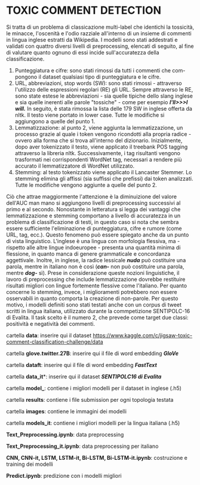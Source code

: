 # TOXIC COMMENT DETECTION

Si tratta di un problema di classicazione multi-label che identichi la tossicità, le minacce, l'oscenità e l'odio
razziale all'interno di un insieme di commenti in lingua inglese estratti da Wikipedia.
I modelli sono stati addestrati e validati con quattro diversi livelli di preprocessing, elencati di seguito, al fine
di valutare quanto ognuno di essi incide sull'accuratezza della classificazione.
1. Punteggiatura e cifre: sono stati rimossi da tutti i commenti che com-
pongono il dataset qualsiasi tipo di punteggiatura e le cifre.
2. URL, abbreviazioni, stop words (SW): sono stati rimossi - attraverso
l'utilizzo delle espressioni regolari (RE) gli URL. Sempre attraverso le
RE, sono state estese le abbreviazioni - sia quelle tipiche dello slang
inglese e sia quelle inerenti alle parole "tossiche" - come per esempio
***I'll>>>I will.*** In seguito, è stata rimossa la lista delle 179 SW in inglese
offerta da nltk. Il testo viene portato in lower case. Tutte le modifiche
si aggiungono a quelle del punto 1.
3. Lemmatizzazione: al punto 2, viene aggiunta la lemmatizzazione, un
processo grazie al quale i token vengono ricondotti alla propria radice - ovvero alla forma che si trova all'interno del dizionario. Inizialmente,
dopo aver tokenizzato il testo, viene applicato il treebank POS tagging
attraverso la libreria nltk. Successivamente, i tag risultanti vengono
trasformati nei corrispondenti WordNet tag, necessari a rendere più
accurato il lemmatizzatore di WordNet utilizzato.
4. Stemming: al testo tokenizzato viene applicato il Lancaster Stemmer.
Lo stemming elimina gli affissi (sia suffissi che prefissi) dai token analizzati. 
Tutte le modifiche vengono aggiunte a quelle del punto 2.

Ciò che attrae maggiormente l'attenzione è la diminuizione
del valore dell'AUC man mano si aggiungono livelli di preprocessing successivi al primo e al secondo. Nonostante in letteratura si legga dei vantaggi
che lemmatizzazione e stemming comportano a livello di accuratezza in un
problema di classificazione di testi, in questo caso si nota che sembra essere sufficiente l'eliminazione di punteggiatura, cifre e rumore (come URL,
tag, ecc.). Questo fenomeno può essere spiegato anche da un punto di vista linguistico. L'inglese è una lingua con morfologia 
flessiva, ma - rispetto
alle altre lingue indoeuropee - presenta una quantità minima di 
flessione, in
quanto manca di genere grammaticale e concordanza aggettivale. Inoltre, in
inglese, la radice lessicale ***nuda*** può costituire una parola, mentre in italiano
non è così (***can-*** non può costituire una parola, mentre ***dog-*** sì).
Prese in considerazione queste nozioni linguistiche, il lavoro di preprocessing
che include lemmatizzazione dovrebbe restituire risultati migliori con lingue
fortemente 
flessive come l'italiano. Per quanto concerne lo stemming, invece, i miglioramenti potrebbero non essere osservabili in quanto comporta
la creazione di non-parole.
Per questo motivo, i modelli definiti sono stati testati anche con un
corpus di tweet scritti in lingua italiana, utilizzato durante la commpetizione
SENTIPOLC-16 di Evalita. Il task scelto è il numero 2, che prevede come
target due classi: positività e negatività dei commenti.

cartella **data**: inserire qui il dataset https://www.kaggle.com/c/jigsaw-toxic-comment-classification-challenge/data

cartella **glove.twitter.27B**: inserire qui il file di word embedding ***GloVe***

cartella **dataft**: inserire qui il file di word embedding ***FastText***

cartella **data_it***: inserire qui il dataset ***SENTIPOLC16 di Evalita***

cartella **model_**: contiene i migliori modelli per il dataset in inglese (.h5)

cartella **results**: contiene i file submission per ogni topologia testata

cartella **images**: contiene le immagini dei modelli 

cartella **models_it**: contiene i migliori modelli per la lingua italiana (.h5)

**Text_Preprocessing.ipynb**: data preprocessing

**Text_Preprocessing_it.ipynb**: data preprocessing per italiano

**CNN, CNN-it, LSTM, LSTM-it, Bi-LSTM, Bi-LSTM-it.ipynb**: costruzione e training dei modelli

**Predict.ipynb**: predizione con i modelli migliori
